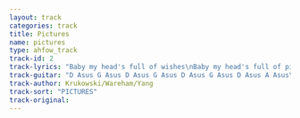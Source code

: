 ```yaml
---
layout: track
categories: track
title: Pictures
name: pictures
type: ahfow_track
track-id: 2
track-lyrics: "Baby my head's full of wishes\nBaby my head's full of pictures\nBaby my head's full of colors\nBaby my head's full of pictures of you\n\nBaby I spent all my money\nBaby don't think that it's funny\nBaby my head's full of colors\nBaby my head's full of pictures of you"
track-guitar: "D Asus G Asus D Asus G Asus D Asus G Asus D Asus A Asus\nover and over\n\n(provided by brad)"
track-author: Krukowski/Wareham/Yang
track-sort: "PICTURES"
track-original: 
---
```

